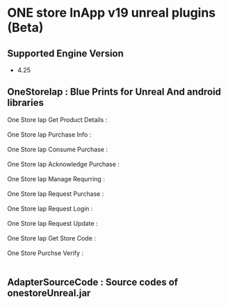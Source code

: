 # ONE store InApp v19 unreal plugins (Beta)

## Supported Engine Version

- 4.25

## OneStoreIap : Blue Prints for Unreal And android libraries


 One Store Iap Get Product Details : 
 <br> <br>
 One Store Iap Purchase Info :
 <br> <br>
 One Store Iap Consume Purchase :
 <br> <br>
 One Store Iap Acknowledge Purchase :
 <br> <br>
 One Store Iap Manage Requrring :
 <br> <br>
 One Store Iap Request Purchase :
 <br> <br>
 One Store Iap Request Login :
 <br> <br>
 One Store Iap Request Update :
 <br> <br>
 One Store Iap Get Store Code :
 <br> <br>
 One Store Purchse Verify :
 <br> <br>
 


## AdapterSourceCode : Source codes of onestoreUnreal.jar  

